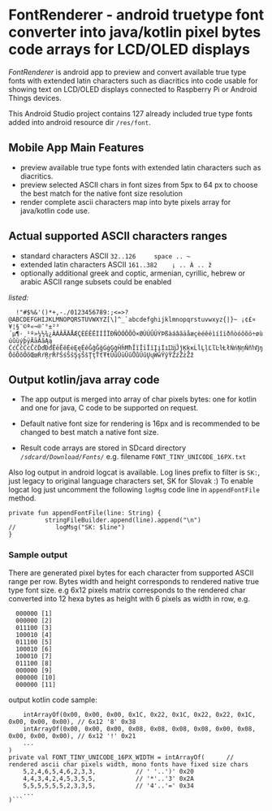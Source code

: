 # FontRenderer - android truetype font converter into java/kotlin pixel bytes code arrays for LCD/OLED displays

*FontRenderer* is android app to preview and convert available true type fonts with extended latin characters such as diacritics 
into code usable for showing text on LCD/OLED displays connected to Raspberry Pi or Android Things devices.

This Android Studio project contains 127 already included true type fonts added into android resource dir `/res/font`.

## Mobile App Main Features

 * preview available true type fonts with extended latin characters such as diacritics.
 * preview selected ASCII chars in font sizes from 5px to 64 px to choose the best match for the native font size resolution
 * render complete ascii characters map into byte pixels array for java/kotlin code use.

## Actual supported ASCII characters ranges
 *  standard characters         ASCII `32..126     space .. ~`
 *  extended latin characters   ASCII `161..382    ¡ .. À .. ž`
 * optionally additional greek and coptic, armenian, cyrillic, hebrew or arabic ASCII range subsets could be enabled

*listed:*

 ```  !"#$%&'()*+,-./0123456789:;<=>?@ABCDEFGHIJKLMNOPQRSTUVWXYZ[\]^_`abcdefghijklmnopqrstuvwxyz{|}~
  ¡¢£¤¥¦§¨©ª«¬­®¯°±²³´µ¶·¸¹º»¼½¾¿ÀÁÂÃÄÅÆÇÈÉÊËÌÍÎÏÐÑÒÓÔÕÖ×ØÙÚÛÜÝÞßàáâãäåæçèéêëìíîïðñòóôõö÷øùúûüýþÿĀāĂăĄą
  ĆćĈĉĊċČčĎďĐđĒēĔĕĖėĘęĚěĜĝĞğĠġĢģĤĥĦħĨĩĪīĬĭĮįİıĲĳĴĵĶķĸĹĺĻļĽľĿŀŁłŃńŅņŇňŉŊŋŌōŎŏŐőŒœŔŕŖŗŘřŚśŜŝŞşŠšŢţŤťŦŧŨũŪūŬŭŮůŰűŲųŴŵŶŷŸŹźŻżŽž```

## Output kotlin/java array code
* The app output is merged into array of char pixels bytes: one for kotlin and one for java,
C code to be supported on request. 

* Default native font size for rendering is 16px and is recommended to be changed to best match a native font size.

* Result code arrays are stored in SDcard directory 
  *`/sdcard/Download/Fonts/`*    e.g. filename `FONT_TINY_UNICODE_16PX.txt`
  
Also log output in android logcat is available. Log lines prefix to filter is `SK:`, just legacy to original language characters set, SK for Slovak :)
To enable logcat log just uncomment the following `logMsg` code line in `appendFontFile` method.

 ```
 private fun appendFontFile(line: String) {
           stringFileBuilder.append(line).append("\n")
 //           logMsg("SK: $line")
 }
```

### Sample output

There are generated pixel bytes for each character from supported ASCII range per row. Bytes width and height corresponds to rendered native true type font size.
   e.g 6x12 pixels matrix corresponds to the rendered char converted into 12 hexa bytes as height with 6 pixels as width in row, e.g.

```  000000 [0]
  000000 [1]
  000000 [2]
  011100 [3]
  100010 [4]
  011100 [5]
  100010 [6]
  100010 [7]
  011100 [8]
  000000 [9]
  000000 [10]
  000000 [11]
```

output kotlin code sample:

```private val FONT_TINY_UNICODE_16PX = arrayOf( // FONT 16px tiny_unicode.ttf
    intArrayOf(0x00, 0x00, 0x00, 0x1C, 0x22, 0x1C, 0x22, 0x22, 0x1C, 0x00, 0x00, 0x00), // 6x12 '8' 0x38
    intArrayOf(0x00, 0x00, 0x00, 0x08, 0x08, 0x08, 0x08, 0x00, 0x08, 0x00, 0x00, 0x00), // 6x12 '!' 0x21
    ...
)
private val FONT_TINY_UNICODE_16PX_WIDTH = intArrayOf(      //  rendered ascii char pixels width, mono fonts have fixed size chars
    5,2,4,6,5,4,6,2,3,3,           // ' '..')' 0x20
    4,4,3,4,2,4,5,3,5,5,           // '*'..'3' 0x2A
    5,5,5,5,5,5,2,3,3,5,           // '4'..'=' 0x34
    ...
)```

